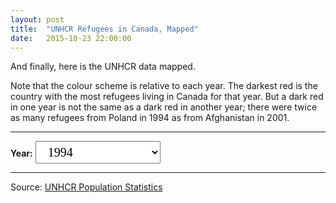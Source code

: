 ```yaml
---
layout: post
title:  "UNHCR Refugees in Canada, Mapped"
date:   2015-10-23 22:00:00
---
```


And finally, here is the UNHCR data mapped.

Note that the colour scheme is relative to each year. The darkest red is the country with the most refugees living in Canada for that year. But a dark red in one year is not the same as a dark red in another year; there were twice as many refugees from Poland in 1994 as from Afghanistan in 2001.

* * *

<div><b>Year:</b>
  <select id="selectUnhcr">
		<option value="1994" selected="selected">1994</option>
		<option value="1995">1995</option>
    <option value="1996">1996</option>
    <option value="1997">1997</option>
    <option value="1998">1998</option>
    <option value="1999">1999</option>
    <option value="2000">2000</option>
    <option value="2001">2001</option>
		<option value="2002">2002</option>
    <option value="2003">2003</option>
    <option value="2004">2004</option>
    <option value="2005">2005</option>
    <option value="2006">2006</option>
    <option value="2007">2007</option>
    <option value="2008">2008</option>
    <option value="2009">2009</option>
    <option value="2010">2010</option>
    <option value="2011">2011</option>
    <option value="2012">2012</option>
    <option value="2013">2013</option>
    <option value="2014">2014</option>
  </select>
</div>
<div id="unchrChart"></div>
<div id="sparkGroup" class="hidden">
	<strong><span id="mapCountry"></span></strong> <div id="unhcrSparkline"></div><span id="sparkValue"></span>
</div>

* * *

Source: [UNHCR Population Statistics](http://popstats.unhcr.org/en/overview)


<style>

#selectUnhcr {
  font-family: Lora, Georgia, serif;
  font-size: 20px;
  padding: 5px 15px;
	width: 200px;
}

#unchrChart {
  background: #fcfcfa;
}

#unchrChart .stroke {
  fill: none;
  stroke: #000;
  stroke-width: 1px;
}

#unchrChart .fill {
  fill: #fff;
}

#unchrChart .land {
  fill: #ddd;
}

#unchrChart .sel {
  fill: #000 !important;
}

#unchrChart .boundary {
  fill: none;
  stroke: #CCC;
	stroke-width: 0.5px;
}

#sparkGroup {
	clear: both;
	height: 40px;
	margin-bottom: 25px;
}

#unhcrSparkline {
	border: 1px solid #CCC;
	display: inline-block;
	height: 25px;
	width: 102px;
}

#unhcrSparkline .line {
  fill: none;
  stroke: red;
  stroke-width: 1.5px;
}

#sparkGroup {
	margin: 0 auto;
	width: 600px;
}

#sparkValue {
	display: inline-block;
	padding: 5px;
}

#mapCountry {
	font-size: 24px;
	margin-right: 10px;
}

.hidden {
	display: none;
}

</style>

<script src="http://d3js.org/d3.v3.min.js"></script>
<script src="https://cdnjs.cloudflare.com/ajax/libs/topojson/1.6.19/topojson.min.js"></script>
<script src="https://cdnjs.cloudflare.com/ajax/libs/d3-geo-projection/0.2.9/d3.geo.projection.min.js"></script>
<script src="https://cdnjs.cloudflare.com/ajax/libs/queue-async/1.0.7/queue.min.js"></script>
<script src="{{ site.baseurl }}/js/colorbrewer.js"></script>

<script>
// Leaning heavily on http://bl.ocks.org/mbostock/5912673

unhcrMap();

function unhcrMap() {

// Map
var parseDate = d3.time.format("%Y-%m-%d").parse,
    formatDate = d3.time.format("%x");

var width = 740,
    height = 400;

var projection = d3.geo.naturalEarth()
    .scale(130)
    .translate([width / 2, height / 2])
    .precision(.1);

var color = d3.scale.quantize()
    .range(colorbrewer.Reds[9]);

var path = d3.geo.path()
    .projection(projection);

// Sparkline
var margin = {top: 1, right: 1, bottom: 1, left: 1},
    sWidth = 100 - margin.left - margin.right,
    sHeight = 25 - margin.top - margin.bottom;
		
var x = d3.scale.linear()
		.domain([0, 20])
    .range([0, sWidth]);

var y = d3.scale.linear()
    .range([sHeight, 0]);
		
var line = d3.svg.line()
    .x(function(d, i) { return x(i); })
    .y(function(d) { return y(d); });
		
var numFormat = d3.format(",.0");
		
drawMap("1994");

function drawMap(year) {
	var svg = d3.select("#unchrChart").append("svg")
			.attr("class", "unhcrMap")
	    .attr("width", width)
	    .attr("height", height);

	svg.append("defs").append("path")
	    .datum({type: "Sphere"})
	    .attr("id", "sphere")
	    .attr("d", path);

	svg.append("use")
	    .attr("class", "stroke")
	    .attr("xlink:href", "#sphere");

	svg.append("use")
	    .attr("class", "fill")
	    .attr("xlink:href", "#sphere");
	
	queue()
	    .defer(d3.json, "{{ site.baseurl }}/data/world-50m.json")
	    .defer(d3.csv, "{{ site.baseurl }}/data/2015/10/23/unhcr_ids.csv", type)
	    .await(ready);
		
	function ready(error, world, refugees) {
	  if (error) throw error;
		
			color.domain([0, d3.max(refugees, function(d) { return d[year]; })]);

	  var refugeesById = d3.nest()
	      .key(function(d) { return d.id; })
	      .sortValues(function(a, b) { return a[year] - b[year]; })
	      .map(refugees, d3.map);
				
	  var country = svg.insert("g", ".graticule")
	      .attr("class", "land")
	    .selectAll("path")
	      .data(topojson.feature(world, world.objects.countries).features)
	    .enter().append("path")
	      .attr("d", path);
			
	  /*country.filter(function(d) { return d.id === 124; })
	      .style("fill", "#000000")
	    .append("title")
	      .text("Canada");*/

	  country.filter(function(d) { return refugeesById.has(d.id) && refugeesById.get(d.id)[0][year] > 0; })
	      .style("fill", function(d) { return color(refugeesById.get(d.id)[0][year]); })
				.on("mouseover", function(d) {
					showTooltip(d, this);
				});
				
		function showTooltip(d, obj) {
			d3.selectAll("#unchrChart .sel").classed("sel", false);
			d3.select(obj).classed("sel", true);
			d3.selectAll(".spark").remove();
			
			var sparkLine = d3.select("#unhcrSparkline").append("svg")
					.attr("class", "spark")
			    .attr("width", sWidth + margin.left + margin.right)
			    .attr("height", sHeight + margin.top + margin.bottom)
			  .append("g")
			    .attr("transform", "translate(" + margin.left + "," + margin.top + ")");
					
			var data = [];
					
					var i = 1994;
					while (i < 2015) {
						var poof = refugeesById.get(d.id);
						data.push(poof[0][i]);
						i++;
					}
					
			y.domain([d3.min(data), d3.max(data)]);
			
			sparkLine.append("path")
			      .datum(data)
			      .attr("class", "line")
			      .attr("d", line);
						
			sparkLine.append("circle")
						.attr("r", 3)
						.attr("cx", x(year - 1994))
						.attr("cy", y(data[year - 1994]));
			
			d3.select("#sparkValue")
      	.text(numFormat(refugeesById.get(d.id).map(function(e) { return e[year]; })));
			d3.select("#mapCountry")
				.text(refugeesById.get(d.id)[0].name);
				
			d3.select("#sparkGroup").classed("hidden", false);
		}

	  svg.insert("path", ".graticule")
	      .datum(topojson.mesh(world, world.objects.countries, function(a, b) { return a !== b; }))
	      .attr("class", "boundary")
	      .attr("d", path);
	}

	function type(d) {
	  d.id = +d.id;
		var i = 1994;
		while (i < 2015) {
		  d[i] = +d[i];
			i++;
		}
	  return d;
	}
}

d3.select(self.frameElement).style("height", height + "px");

d3.select("#selectUnhcr")
  .on("change", selected);

function selected() {
	d3.selectAll(".unhcrMap").remove();
	d3.select("#sparkGroup").classed("hidden", true);
	
  drawMap(this.options[this.selectedIndex].value);
}

}

</script>